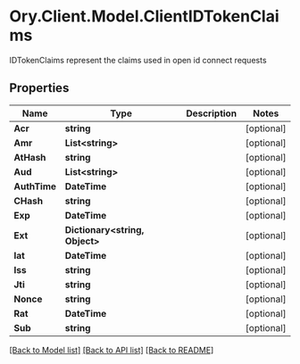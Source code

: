 # Ory.Client.Model.ClientIDTokenClaims
IDTokenClaims represent the claims used in open id connect requests

## Properties

Name | Type | Description | Notes
------------ | ------------- | ------------- | -------------
**Acr** | **string** |  | [optional] 
**Amr** | **List&lt;string&gt;** |  | [optional] 
**AtHash** | **string** |  | [optional] 
**Aud** | **List&lt;string&gt;** |  | [optional] 
**AuthTime** | **DateTime** |  | [optional] 
**CHash** | **string** |  | [optional] 
**Exp** | **DateTime** |  | [optional] 
**Ext** | **Dictionary&lt;string, Object&gt;** |  | [optional] 
**Iat** | **DateTime** |  | [optional] 
**Iss** | **string** |  | [optional] 
**Jti** | **string** |  | [optional] 
**Nonce** | **string** |  | [optional] 
**Rat** | **DateTime** |  | [optional] 
**Sub** | **string** |  | [optional] 

[[Back to Model list]](../README.md#documentation-for-models) [[Back to API list]](../README.md#documentation-for-api-endpoints) [[Back to README]](../README.md)


